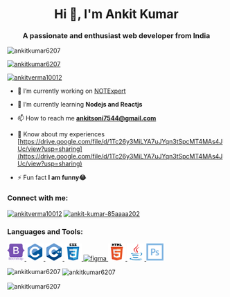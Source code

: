 <h1 align="center">Hi 👋, I'm Ankit Kumar</h1>
<h3 align="center">A passionate and enthusiast web developer from India</h3>

<p align="left"> <img src="https://raw.githubusercontent.com/chiraag-kakar/chiraag-kakar/master/hadder.gif" alt="ankitkumar6207" /> </p>

<p align="left"> <a href="https://github.com/ryo-ma/github-profile-trophy"><img src="https://github-profile-trophy.vercel.app/?username=ankitkumar6207" alt="ankitkumar6207" /></a> </p>

<p align="left"> <a href="https://twitter.com/ankitverma10012" target="blank"><img src="https://img.shields.io/twitter/follow/ankitverma10012?logo=twitter&style=for-the-badge" alt="ankitverma10012" /></a> </p>

- 🔭 I’m currently working on [NOTExpert](https://ankitkumar6207.github.io/notEXPERT/index.html)

- 🌱 I’m currently learning **Nodejs and Reactjs**

- 📫 How to reach me **ankitsoni7544@gmail.com**

- 📄 Know about my experiences [https://drive.google.com/file/d/1Tc26y3MiLYA7uJYqn3tSpcMT4MAs4JUc/view?usp=sharing](https://drive.google.com/file/d/1Tc26y3MiLYA7uJYqn3tSpcMT4MAs4JUc/view?usp=sharing)

- ⚡ Fun fact **I am funny😂**

<h3 align="left">Connect with me:</h3>
<p align="left">
<a href="https://twitter.com/ankitverma10012" target="blank"><img align="center" src="https://raw.githubusercontent.com/rahuldkjain/github-profile-readme-generator/master/src/images/icons/Social/twitter.svg" alt="ankitverma10012" height="30" width="40" /></a>
<a href="https://linkedin.com/in/ankit-kumar-85aaaa202" target="blank"><img align="center" src="https://raw.githubusercontent.com/rahuldkjain/github-profile-readme-generator/master/src/images/icons/Social/linked-in-alt.svg" alt="ankit-kumar-85aaaa202" height="30" width="40" /></a>
</p>

<h3 align="left">Languages and Tools:</h3>
<p align="left"> <a href="https://getbootstrap.com" target="_blank" rel="noreferrer"> <img src="https://raw.githubusercontent.com/devicons/devicon/master/icons/bootstrap/bootstrap-plain-wordmark.svg" alt="bootstrap" width="40" height="40"/> </a> <a href="https://www.cprogramming.com/" target="_blank" rel="noreferrer"> <img src="https://raw.githubusercontent.com/devicons/devicon/master/icons/c/c-original.svg" alt="c" width="40" height="40"/> </a> <a href="https://www.w3schools.com/cpp/" target="_blank" rel="noreferrer"> <img src="https://raw.githubusercontent.com/devicons/devicon/master/icons/cplusplus/cplusplus-original.svg" alt="cplusplus" width="40" height="40"/> </a> <a href="https://www.w3schools.com/css/" target="_blank" rel="noreferrer"> <img src="https://raw.githubusercontent.com/devicons/devicon/master/icons/css3/css3-original-wordmark.svg" alt="css3" width="40" height="40"/> </a> <a href="https://www.figma.com/" target="_blank" rel="noreferrer"> <img src="https://www.vectorlogo.zone/logos/figma/figma-icon.svg" alt="figma" width="40" height="40"/> </a> <a href="https://www.w3.org/html/" target="_blank" rel="noreferrer"> <img src="https://raw.githubusercontent.com/devicons/devicon/master/icons/html5/html5-original-wordmark.svg" alt="html5" width="40" height="40"/> </a> <a href="https://www.java.com" target="_blank" rel="noreferrer"> <img src="https://raw.githubusercontent.com/devicons/devicon/master/icons/java/java-original.svg" alt="java" width="40" height="40"/> </a> <a href="https://www.photoshop.com/en" target="_blank" rel="noreferrer"> <img src="https://raw.githubusercontent.com/devicons/devicon/master/icons/photoshop/photoshop-line.svg" alt="photoshop" width="40" height="40"/> </a> </p>

<p><img align="left" src="https://github-readme-stats.vercel.app/api/top-langs?username=ankitkumar6207&show_icons=true&locale=en&layout=compact" alt="ankitkumar6207" /></p>

<p>&nbsp;<img align="center" src="https://github-readme-stats.vercel.app/api?username=ankitkumar6207&show_icons=true&locale=en" alt="ankitkumar6207" /></p>

<p><img align="center" src="https://github-readme-streak-stats.herokuapp.com/?user=ankitkumar6207&" alt="ankitkumar6207" /></p>
